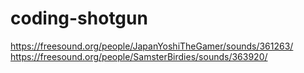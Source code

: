 # coding-shotgun


https://freesound.org/people/JapanYoshiTheGamer/sounds/361263/
https://freesound.org/people/SamsterBirdies/sounds/363920/